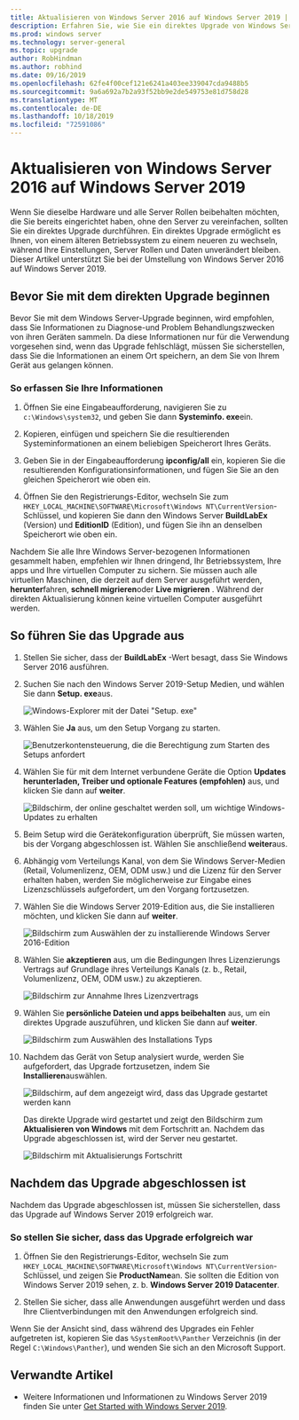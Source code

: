 ```yaml
---
title: Aktualisieren von Windows Server 2016 auf Windows Server 2019 | Microsoft-Dokumentation
description: Erfahren Sie, wie Sie ein direktes Upgrade von Windows Server 2016 auf Windows Server 2019 durchführen.
ms.prod: windows server
ms.technology: server-general
ms.topic: upgrade
author: RobHindman
ms.author: robhind
ms.date: 09/16/2019
ms.openlocfilehash: 62fe4f00cef121e6241a403ee339047cda9488b5
ms.sourcegitcommit: 9a6a692a7b2a93f52bb9e2de549753e81d758d28
ms.translationtype: MT
ms.contentlocale: de-DE
ms.lasthandoff: 10/18/2019
ms.locfileid: "72591086"
---
```

# <a name="upgrade-windows-server-2016-to-windows-server-2019"></a>Aktualisieren von Windows Server 2016 auf Windows Server 2019

Wenn Sie dieselbe Hardware und alle Server Rollen beibehalten möchten, die Sie bereits eingerichtet haben, ohne den Server zu vereinfachen, sollten Sie ein direktes Upgrade durchführen. Ein direktes Upgrade ermöglicht es Ihnen, von einem älteren Betriebssystem zu einem neueren zu wechseln, während Ihre Einstellungen, Server Rollen und Daten unverändert bleiben. Dieser Artikel unterstützt Sie bei der Umstellung von Windows Server 2016 auf Windows Server 2019.

## <a name="before-you-begin-your-in-place-upgrade"></a>Bevor Sie mit dem direkten Upgrade beginnen

Bevor Sie mit dem Windows Server-Upgrade beginnen, wird empfohlen, dass Sie Informationen zu Diagnose-und Problem Behandlungszwecken von ihren Geräten sammeln. Da diese Informationen nur für die Verwendung vorgesehen sind, wenn das Upgrade fehlschlägt, müssen Sie sicherstellen, dass Sie die Informationen an einem Ort speichern, an dem Sie von Ihrem Gerät aus gelangen können.

### <a name="to-collect-your-info"></a>So erfassen Sie Ihre Informationen

1. Öffnen Sie eine Eingabeaufforderung, navigieren Sie zu `c:\Windows\system32`, und geben Sie dann **Systeminfo. exe**ein.

2. Kopieren, einfügen und speichern Sie die resultierenden Systeminformationen an einem beliebigen Speicherort Ihres Geräts.

3. Geben Sie in der Eingabeaufforderung **ipconfig/all** ein, kopieren Sie die resultierenden Konfigurationsinformationen, und fügen Sie Sie an den gleichen Speicherort wie oben ein.

4. Öffnen Sie den Registrierungs-Editor, wechseln Sie zum `HKEY_LOCAL_MACHINE\SOFTWARE\Microsoft\Windows NT\CurrentVersion`-Schlüssel, und kopieren Sie dann den Windows Server **BuildLabEx** (Version) und **EditionID** (Edition), und fügen Sie ihn an denselben Speicherort wie oben ein.

Nachdem Sie alle Ihre Windows Server-bezogenen Informationen gesammelt haben, empfehlen wir Ihnen dringend, Ihr Betriebssystem, Ihre apps und Ihre virtuellen Computer zu sichern. Sie müssen auch alle virtuellen Maschinen, die derzeit auf dem Server ausgeführt werden, **herunter**fahren, **schnell migrieren**oder **Live migrieren** . Während der direkten Aktualisierung können keine virtuellen Computer ausgeführt werden.

## <a name="to-perform-the-upgrade"></a>So führen Sie das Upgrade aus

1. Stellen Sie sicher, dass der **BuildLabEx** -Wert besagt, dass Sie Windows Server 2016 ausführen.

2. Suchen Sie nach den Windows Server 2019-Setup Medien, und wählen Sie dann **Setup. exe**aus.

    ![Windows-Explorer mit der Datei "Setup. exe"](media/upgrade-2016-2019/setup-2019.png)

3. Wählen Sie **Ja** aus, um den Setup Vorgang zu starten.

    ![Benutzerkontensteuerung, die die Berechtigung zum Starten des Setups anfordert](media/upgrade-2016-2019/start-setup-uac-box.png)

4. Wählen Sie für mit dem Internet verbundene Geräte die Option **Updates herunterladen, Treiber und optionale Features (empfohlen)** aus, und klicken Sie dann auf **weiter**.

    ![Bildschirm, der online geschaltet werden soll, um wichtige Windows-Updates zu erhalten](media/upgrade-2016-2019/online-updates-win-setup.png)

5. Beim Setup wird die Gerätekonfiguration überprüft, Sie müssen warten, bis der Vorgang abgeschlossen ist. Wählen Sie anschließend **weiter**aus.

6. Abhängig vom Verteilungs Kanal, von dem Sie Windows Server-Medien (Retail, Volumenlizenz, OEM, ODM usw.) und die Lizenz für den Server erhalten haben, werden Sie möglicherweise zur Eingabe eines Lizenzschlüssels aufgefordert, um den Vorgang fortzusetzen.

7. Wählen Sie die Windows Server 2019-Edition aus, die Sie installieren möchten, und klicken Sie dann auf **weiter**.

    ![Bildschirm zum Auswählen der zu installierende Windows Server 2016-Edition](media/upgrade-2016-2019/select-os-edition.png)

8. Wählen Sie **akzeptieren** aus, um die Bedingungen Ihres Lizenzierungs Vertrags auf Grundlage ihres Verteilungs Kanals (z. b., Retail, Volumenlizenz, OEM, ODM usw.) zu akzeptieren.

    ![Bildschirm zur Annahme Ihres Lizenzvertrags](media/upgrade-2016-2019/license-terms.png)

9. Wählen Sie **persönliche Dateien und apps beibehalten** aus, um ein direktes Upgrade auszuführen, und klicken Sie dann auf **weiter**.

    ![Bildschirm zum Auswählen des Installations Typs](media/upgrade-2016-2019/choose-install-upgrade.png)

10. Nachdem das Gerät von Setup analysiert wurde, werden Sie aufgefordert, das Upgrade fortzusetzen, indem Sie **Installieren**auswählen.

    ![Bildschirm, auf dem angezeigt wird, dass das Upgrade gestartet werden kann](media/upgrade-2016-2019/ready-to-install.png)

    Das direkte Upgrade wird gestartet und zeigt den Bildschirm zum **Aktualisieren von Windows** mit dem Fortschritt an. Nachdem das Upgrade abgeschlossen ist, wird der Server neu gestartet.

    ![Bildschirm mit Aktualisierungs Fortschritt](media/upgrade-2016-2019/upgrading-windows-with-progress.png)

## <a name="after-your-upgrade-is-done"></a>Nachdem das Upgrade abgeschlossen ist

Nachdem das Upgrade abgeschlossen ist, müssen Sie sicherstellen, dass das Upgrade auf Windows Server 2019 erfolgreich war.

### <a name="to-make-sure-your-upgrade-was-successful"></a>So stellen Sie sicher, dass das Upgrade erfolgreich war

1. Öffnen Sie den Registrierungs-Editor, wechseln Sie zum `HKEY_LOCAL_MACHINE\SOFTWARE\Microsoft\Windows NT\CurrentVersion`-Schlüssel, und zeigen Sie **ProductName**an. Sie sollten die Edition von Windows Server 2019 sehen, z. b. **Windows Server 2019 Datacenter**.

2. Stellen Sie sicher, dass alle Anwendungen ausgeführt werden und dass Ihre Clientverbindungen mit den Anwendungen erfolgreich sind.

Wenn Sie der Ansicht sind, dass während des Upgrades ein Fehler aufgetreten ist, kopieren Sie das `%SystemRoot%\Panther` Verzeichnis (in der Regel `C:\Windows\Panther`), und wenden Sie sich an den Microsoft Support.

## <a name="related-articles"></a>Verwandte Artikel

- Weitere Informationen und Informationen zu Windows Server 2019 finden Sie unter [Get Started with Windows Server 2019](https://docs.microsoft.com/windows-server/get-started-19/get-started-19).
